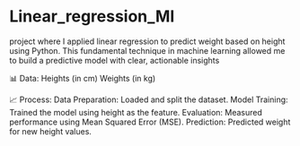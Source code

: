 # Linear_regression_Ml

project where I applied linear regression to predict weight based on height using Python. This fundamental technique in machine learning allowed me to build a predictive model with clear, actionable insights


📊 Data:
Heights (in cm)
Weights (in kg)


📈 Process:
Data Preparation: Loaded and split the dataset.
Model Training: Trained the model using height as the feature.
Evaluation: Measured performance using Mean Squared Error (MSE).
Prediction: Predicted weight for new height values.
